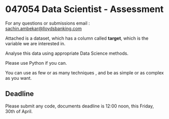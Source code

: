 # 047054 Data Scientist - Assessment

For any questions or submissions email : sachin.ambekar@lloydsbanking.com

Attached is a dataset, which has a column called **target**, which is the variable we are interested in.

Analyse this data using appropriate Data Science methods.

Please use Python if you can. 

You can use as few or as many techniques , and be as simple or as complex as you want.

## Deadline
Please submit any code, documents deadline is 12:00 noon, this Friday, 30th of April.
